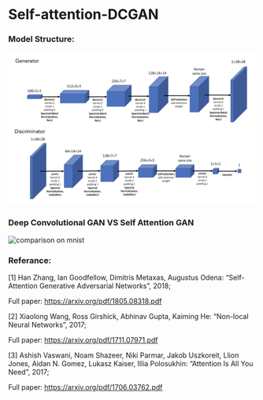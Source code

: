 # Self-attention-DCGAN

### Model Structure:

![model_structure](demo/model_structure.png)

### Deep Convolutional GAN VS Self Attention GAN

![comparison on mnist](demo/comparison.gif)

### Referance:

[1] Han Zhang, Ian Goodfellow, Dimitris Metaxas, Augustus Odena: “Self-Attention Generative Adversarial Networks”, 2018;

Full paper: https://arxiv.org/pdf/1805.08318.pdf

[2] Xiaolong Wang, Ross Girshick, Abhinav Gupta, Kaiming He: “Non-local Neural Networks”, 2017; 

Full paper: https://arxiv.org/pdf/1711.07971.pdf

[3] Ashish Vaswani, Noam Shazeer, Niki Parmar, Jakob Uszkoreit, Llion Jones, Aidan N. Gomez, Lukasz Kaiser, Illia Polosukhin: “Attention Is All You Need”, 2017;

Full paper: https://arxiv.org/pdf/1706.03762.pdf
